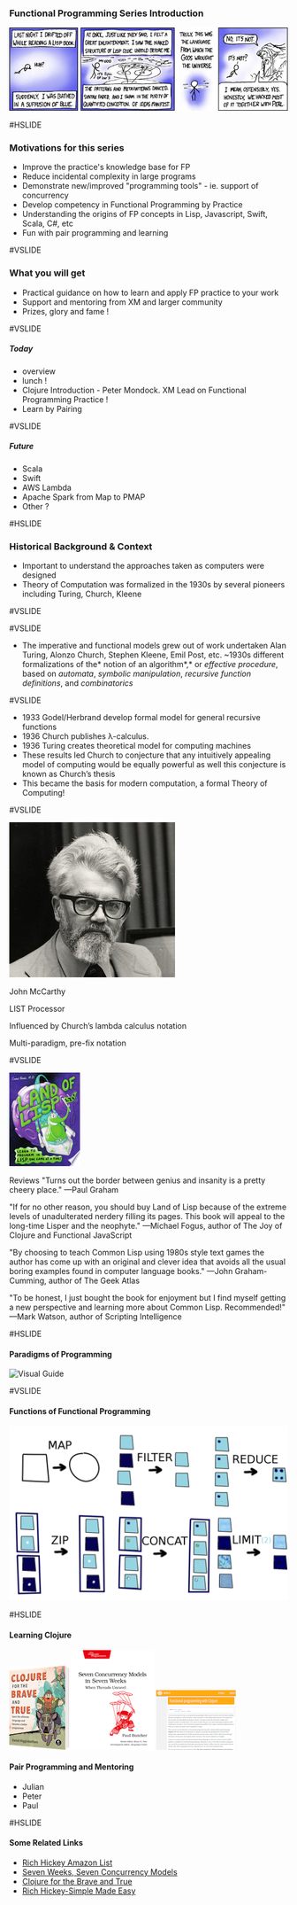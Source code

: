 
### Functional Programming Series Introduction ###

![Civilized](assets/cartoon.jpg)

#HSLIDE


### Motivations for this series ###


- Improve the practice's knowledge base for FP
- Reduce incidental complexity in large programs
- Demonstrate new/improved "programming tools" - ie. support of concurrency
- Develop competency in Functional Programming by Practice
- Understanding the origins of FP concepts in Lisp, Javascript, Swift, Scala, C#, etc
- Fun with pair programming and learning

#VSLIDE

### What you will get ###

- Practical guidance on how to learn and apply FP practice to your work
- Support and mentoring from XM and larger community
- Prizes, glory and fame !

#VSLIDE

##### Today

- overview
- lunch !
- Clojure Introduction - Peter Mondock. XM Lead on Functional Programming Practice !
- Learn by Pairing

#VSLIDE

##### Future
- Scala
- Swift
- AWS Lambda 
- Apache Spark from Map to PMAP
- Other ?

#HSLIDE

### Historical Background & Context ###

- Important to understand the approaches taken as computers were designed
- Theory of Computation was formalized in the 1930s by several pioneers including Turing, Church, Kleene 


#VSLIDE



#VSLIDE

- The imperative and functional models grew out of work undertaken Alan Turing, Alonzo Church, Stephen Kleene, Emil Post, etc. ~1930s  different formalizations of the* notion of an algorithm*,* or *effective procedure*, based on *automata*, *symbolic manipulation*, *recursive function definitions*, and *combinatorics*

#VSLIDE

- 1933 Godel/Herbrand develop formal model for general recursive functions
- 1936 Church publishes λ-calculus.
- 1936 Turing creates theoretical model for computing machines
- These results led Church to conjecture that any intuitively appealing model of computing would be equally powerful as well this conjecture is known as Church’s thesis
- This became the basis for modern computation, a formal Theory of Computing!    
    
#VSLIDE


![John McCarthy](assets/McCarthy.png)

John McCarthy

LIST Processor

Influenced by Church’s lambda calculus notation

Multi-paradigm, pre-fix notation


#VSLIDE

![Land of Lisp](assets/landoflisp.jpeg)

Reviews
"Turns out the border between genius and insanity is a pretty cheery place."
—Paul Graham

"If for no other reason, you should buy Land of Lisp because of the extreme levels of unadulterated nerdery filling its pages. This book will appeal to the long-time Lisper and the neophyte."
—Michael Fogus, author of The Joy of Clojure and Functional JavaScript

"By choosing to teach Common Lisp using 1980s style text games the author has come up with an original and clever idea that avoids all the usual boring examples found in computer language books."
—John Graham-Cumming, author of The Geek Atlas

"To be honest, I just bought the book for enjoyment but I find myself getting a new perspective and learning more about Common Lisp. Recommended!"
—Mark Watson, author of Scripting Intelligence


#HSLIDE

#### Paradigms of Programming ####

![Visual Guide](http://www.math-cs.gordon.edu/courses/cs323/LISP/3Paradigms.png)

#VSLIDE

#### Functions of Functional Programming ####

![](assets/fpconcepts.png)

#HSLIDE

#### Learning Clojure ####


![Brave Clojure](assets/brave.png)
![Seven Concurrency](assets/seven.jpg)
![Clojure MOOC](assets/mooc.png)

#### Pair Programming and Mentoring ####

- Julian
- Peter
- Paul

#HSLIDE

#### Some Related Links

- [Rich Hickey Amazon List](https://www.amazon.com/gp/richpub/listmania/fullview/R3LG3ZBZS4GCTH)
- [Seven Weeks, Seven Concurrency Models](https://pragprog.com/book/pb7con/seven-concurrency-models-in-seven-weeks)
- [Clojure for the Brave and True](http://www.braveclojure.com)
- [Rich Hickey-Simple Made Easy](https://www.google.com/url?sa=t&rct=j&q=&esrc=s&source=web&cd=1&ved=0ahUKEwigjZO72-fQAhVE6mMKHarmCBEQFggaMAA&url=https%3A%2F%2Fwww.infoq.com%2Fpresentations%2FSimple-Made-Easy&usg=AFQjCNF2-ym5CR0NR5uMfIbzKvBW-PtqBQ&sig2=dkm-nLgnxrg9jqmX4P7zMQ&bvm=bv.141320020,d.cGc)
